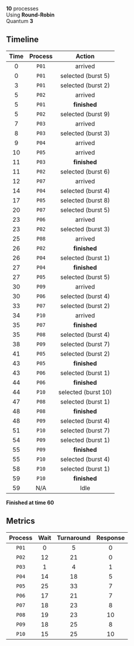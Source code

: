 **10** processes  
Using **Round-Robin**  
Quantum   **3**

## Timeline
| **Time** | **Process** | **Action** |
|:-:|:-:|:-:|
|   0 | `P01` | arrived |
|   0 | `P01` | selected (burst   5) |
|   3 | `P01` | selected (burst   2) |
|   5 | `P02` | arrived |
|   5 | `P01` | **finished** |
|   5 | `P02` | selected (burst   9) |
|   7 | `P03` | arrived |
|   8 | `P03` | selected (burst   3) |
|   9 | `P04` | arrived |
|  10 | `P05` | arrived |
|  11 | `P03` | **finished** |
|  11 | `P02` | selected (burst   6) |
|  12 | `P07` | arrived |
|  14 | `P04` | selected (burst   4) |
|  17 | `P05` | selected (burst   8) |
|  20 | `P07` | selected (burst   5) |
|  23 | `P06` | arrived |
|  23 | `P02` | selected (burst   3) |
|  25 | `P08` | arrived |
|  26 | `P02` | **finished** |
|  26 | `P04` | selected (burst   1) |
|  27 | `P04` | **finished** |
|  27 | `P05` | selected (burst   5) |
|  30 | `P09` | arrived |
|  30 | `P06` | selected (burst   4) |
|  33 | `P07` | selected (burst   2) |
|  34 | `P10` | arrived |
|  35 | `P07` | **finished** |
|  35 | `P08` | selected (burst   4) |
|  38 | `P09` | selected (burst   7) |
|  41 | `P05` | selected (burst   2) |
|  43 | `P05` | **finished** |
|  43 | `P06` | selected (burst   1) |
|  44 | `P06` | **finished** |
|  44 | `P10` | selected (burst  10) |
|  47 | `P08` | selected (burst   1) |
|  48 | `P08` | **finished** |
|  48 | `P09` | selected (burst   4) |
|  51 | `P10` | selected (burst   7) |
|  54 | `P09` | selected (burst   1) |
|  55 | `P09` | **finished** |
|  55 | `P10` | selected (burst   4) |
|  58 | `P10` | selected (burst   1) |
|  59 | `P10` | **finished** |
|  59 | N/A | Idle |

**Finished at time  60**

## Metrics
| **Process** | **Wait** | **Turnaround** | **Response** |
|:-:|:-:|:-:|:-:|
| `P01` |   0 |   5 |   0 |
| `P02` |  12 |  21 |   0 |
| `P03` |   1 |   4 |   1 |
| `P04` |  14 |  18 |   5 |
| `P05` |  25 |  33 |   7 |
| `P06` |  17 |  21 |   7 |
| `P07` |  18 |  23 |   8 |
| `P08` |  19 |  23 |  10 |
| `P09` |  18 |  25 |   8 |
| `P10` |  15 |  25 |  10 |
